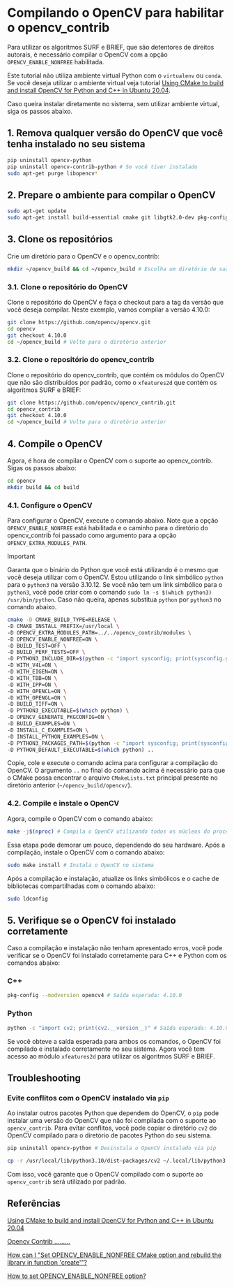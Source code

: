 # Compilando o OpenCV para habilitar o opencv_contrib

Para utilizar os algoritmos SURF e BRIEF, que são detentores de direitos autorais, é necessário compilar o OpenCV com a opção `OPENCV_ENABLE_NONFREE` habilitada.

Este tutorial não utiliza ambiente virtual Python com o `virtualenv` ou `conda`. Se você deseja utilizar o ambiente virtual veja tutorial [Using CMake to build and install OpenCV for Python and C++ in Ubuntu 20.04](https://rodosingh.medium.com/using-cmake-to-build-and-install-opencv-for-python-and-c-in-ubuntu-20-04-6c5881eebd9a).

Caso queira instalar diretamente no sistema, sem utilizar ambiente virtual, siga os passos abaixo.

## 1. Remova qualquer versão do OpenCV que você tenha instalado no seu sistema

```bash
pip uninstall opencv-python
pip uninstall opencv-contrib-python # Se você tiver instalado
sudo apt-get purge libopencv*
```

## 2. Prepare o ambiente para compilar o OpenCV

```bash
sudo apt-get update
sudo apt-get install build-essential cmake git libgtk2.0-dev pkg-config libavcodec-dev libavformat-dev libswscale-dev
```

## 3. Clone os repositórios

Crie um diretório para o OpenCV e o opencv_contrib:

```bash
mkdir ~/opencv_build && cd ~/opencv_build # Escolha um diretório de sua preferência
```

### 3.1. Clone o repositório do OpenCV

Clone o repositório do OpenCV e faça o checkout para a tag da versão que você deseja compilar. Neste exemplo, vamos compilar a versão 4.10.0:

```bash
git clone https://github.com/opencv/opencv.git
cd opencv
git checkout 4.10.0
cd ~/opencv_build # Volte para o diretório anterior
```

### 3.2. Clone o repositório do opencv_contrib

Clone o repositório do opencv_contrib, que contém os módulos do OpenCV que não são distribuídos por padrão, como o `xfeatures2d` que contém os algoritmos SURF e BRIEF:

```bash
git clone https://github.com/opencv/opencv_contrib.git
cd opencv_contrib
git checkout 4.10.0
cd ~/opencv_build # Volte para o diretório anterior
```

## 4. Compile o OpenCV

Agora, é hora de compilar o OpenCV com o suporte ao opencv_contrib. Sigas os passos abaixo:

```bash
cd opencv
mkdir build && cd build
```

### 4.1. Configure o OpenCV

Para configurar o OpenCV, execute o comando abaixo. Note que a opção `OPENCV_ENABLE_NONFREE` está habilitada e o caminho para o diretório do opencv_contrib foi passado como argumento para a opção `OPENCV_EXTRA_MODULES_PATH`.

> [!IMPORTANT]
> Garanta que o binário do Python que você está utilizando é o mesmo que você deseja utilizar com o OpenCV. Estou utilizando o link simbólico `python` para o `python3` na versão 3.10.12. Se você não tem um link simbólico para o `python3`, você pode criar com o comando `sudo ln -s $(which python3) /usr/bin/python`. Caso não queira, apenas substitua `python` por `python3` no comando abaixo.

```bash
cmake -D CMAKE_BUILD_TYPE=RELEASE \
-D CMAKE_INSTALL_PREFIX=/usr/local \
-D OPENCV_EXTRA_MODULES_PATH=../../opencv_contrib/modules \
-D OPENCV_ENABLE_NONFREE=ON \
-D BUILD_TEST=OFF \
-D BUILD_PERF_TESTS=OFF \
-D PYTHON3_INCLUDE_DIR=$(python -c "import sysconfig; print(sysconfig.get_path('include'))") \
-D WITH_V4L=ON \
-D WITH_EIGEN=ON \
-D WITH_TBB=ON \
-D WITH_IPP=ON \
-D WITH_OPENCL=ON \
-D WITH_OPENGL=ON \
-D BUILD_TIFF=ON \
-D PYTHON3_EXECUTABLE=$(which python) \
-D OPENCV_GENERATE_PKGCONFIG=ON \
-D BUILD_EXAMPLES=ON \
-D INSTALL_C_EXAMPLES=ON \
-D INSTALL_PYTHON_EXAMPLES=ON \
-D PYTHON3_PACKAGES_PATH=$(python -c "import sysconfig; print(sysconfig.get_path('purelib'))") \
-D PYTHON_DEFAULT_EXECUTABLE=$(which python) ..
```

Copie, cole e execute o comando acima para configurar a compilação do OpenCV. O argumento `..` no final do comando acima é necessário para que o CMake possa encontrar o arquivo `CMakeLists.txt` principal presente no diretório anterior (`~/opencv_build/opencv/`).

### 4.2. Compile e instale o OpenCV

Agora, compile o OpenCV com o comando abaixo:

```bash
make -j$(nproc) # Compila o OpenCV utilizando todos os núcleos do processador
```

Essa etapa pode demorar um pouco, dependendo do seu hardware. Após a compilação, instale o OpenCV com o comando abaixo:

```bash
sudo make install # Instala o OpenCV no sistema
```

Após a compilação e instalação, atualize os links simbólicos e o cache de bibliotecas compartilhadas com o comando abaixo:

```bash
sudo ldconfig
```

## 5. Verifique se o OpenCV foi instalado corretamente

Caso a compilação e instalação não tenham apresentado erros, você pode verificar se o OpenCV foi instalado corretamente para C++ e Python com os comandos abaixo:

### C++

```bash
pkg-config --modversion opencv4 # Saída esperada: 4.10.0
```

### Python

```bash
python -c "import cv2; print(cv2.__version__)" # Saída esperada: 4.10.0
```

Se você obteve a saída esperada para ambos os comandos, o OpenCV foi compilado e instalado corretamente no seu sistema. Agora você tem acesso ao módulo `xfeatures2d` para utilizar os algoritmos SURF e BRIEF.

## Troubleshooting

### Evite conflitos com o OpenCV instalado via `pip`

Ao instalar outros pacotes Python que dependem do OpenCV, o `pip` pode instalar uma versão do OpenCV que não foi compilada com o suporte ao `opencv_contrib`. Para evitar conflitos, você pode copiar o diretório `cv2` do OpenCV compilado para o diretório de pacotes Python do seu sistema.

```bash
pip uninstall opencv-python # Desinstala o OpenCV instalado via pip

cp -r /usr/local/lib/python3.10/dist-packages/cv2 ~/.local/lib/python3.10/site-packages # Copia o diretório cv2 para o diretório de pacotes Python do seu usuário
```

Com isso, você garante que o OpenCV compilado com o suporte ao `opencv_contrib` será utilizado por padrão.

## Referências

[Using CMake to build and install OpenCV for Python and C++ in Ubuntu 20.04](https://rodosingh.medium.com/using-cmake-to-build-and-install-opencv-for-python-and-c-in-ubuntu-20-04-6c5881eebd9a)

[Opencv Contrib ………](https://medium.com/@smilesajid14/opencv-contrib-17ff13e68ae3)

[How can I "Set OPENCV_ENABLE_NONFREE CMake option and rebuild the library in function 'create'"?](https://answers.opencv.org/question/201938/how-can-i-set-opencv_enable_nonfree-cmake-option-and-rebuild-the-library-in-function-create/)

[How to set OPENCV_ENABLE_NONFREE option?](https://stackoverflow.com/questions/66110067/how-to-set-opencv-enable-nonfree-option)
